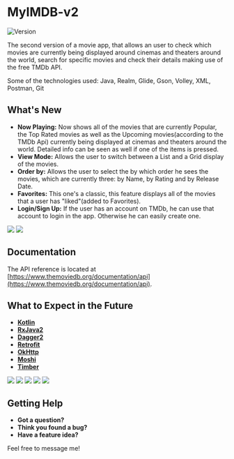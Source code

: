 # MyIMDB-v2
![Version](https://img.shields.io/badge/version-v2.0-blue.svg)

The second version of a movie app, that allows an user to check which movies are currently being displayed around cinemas and theaters around the world, search for specific movies and check their details making use of the free TMDb API.

Some of the technologies used: Java, Realm, Glide, Gson, Volley, XML, Postman, Git

## What's New

* **Now Playing:** Now shows all of the movies that are currently Popular, the Top Rated movies as well as the Upcoming movies(according to the TMDb Api) currently being displayed at cinemas and theaters around the world. Detailed info can be seen as well if one of the items is pressed.
* **View Mode:** Allows the user to switch between a List and a Grid display of the movies.
* **Order by:** Allows the user to select the by which order he sees the movies, which are currently three: by Name, by Rating and by Release Date.
* **Favorites:** This one's a classic, this feature displays all of the movies that a user has "liked"(added to Favorites).
* **Login/Sign Up:** If the user has an account on TMDb, he can use that account to login in the app. Otherwise he can easily create one.


![](https://i.imgur.com/qBPn2xb.png)
![](https://i.imgur.com/nt3vYXg.png)


## Documentation

The API reference is located at [https://www.themoviedb.org/documentation/api](https://www.themoviedb.org/documentation/api).


## What to Expect in the Future

- [**Kotlin**](https://kotlinlang.org/) 
- [**RxJava2**](https://github.com/ReactiveX/RxJava)
- [**Dagger2**](https://github.com/google/dagger)
- [**Retrofit**](https://square.github.io/retrofit/)
- [**OkHttp**](https://square.github.io/okhttp/)
- [**Moshi**](https://github.com/square/moshi)
- [**Timber**](https://github.com/JakeWharton/timber)

[<img src="https://i.imgur.com/SGi4L9N.png">](https://kotlinlang.org/) [<img src="https://i.imgur.com/YXgVWyw.png">](https://github.com/ReactiveX/RxJava) [<img src="https://i.imgur.com/In44Kmb.png">](https://github.com/google/dagger)
[<img src="https://i.imgur.com/Ms2tAxl.png">](https://square.github.io/retrofit/)
[<img src="https://i.imgur.com/lCeZvZl.png">](https://github.com/JakeWharton/timber)


## Getting Help

- **Got a question?**
- **Think you found a bug?** 
- **Have a feature idea?** 

Feel free to message me!


 






